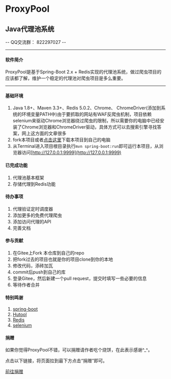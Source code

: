 <p align="center">
	<h1>ProxyPool</h1>
	<h2>Java代理池系统</h2>
</p>

-- QQ交流群： 822297027 --

-------------------------------------------------------------------------------

#### 软件简介
ProxyPool是基于Spring-Boot 2.x + Redis实现的代理池系统，做过爬虫项目的应该都了解，维护一个稳定的代理池对爬虫项目是多么重要。

-------------------------------------------------------------------------------


#### 基础环境

1. Java 1.8+、Maven 3.3+、Redis 5.0.2、Chrome、 ChromeDriver(添加到系统的环境变量PATH中)由于要抓取的网站有WAF反爬虫机制，项目依赖selenium来驱动Chrome浏览器绕过爬虫的限制，所以需要你的电脑中已经安装了Chrome浏览器和ChromeDriver驱动，具体方式可以去搜索引擎寻找答案，网上这方面的文章很多
2. fork本项目或者[点击这里](https://gitee.com/jsbd/ProxyPool/repository/archive/master.zip)下载本项目到自己的电脑
3. 从Terminal进入项目根目录执行`mvn spring-boot:run`即可运行本项目，从浏览器访问[http://127.0.0.1:9999](http://127.0.0.1:9999)


#### 已完成功能

1. 代理池基本框架
2. 存储代理到Redis功能


#### 待办事项

1. 代理验证定时调度器
2. 添加更多的免费代理爬虫
3. 添加访问代理的API
4. 完善文档


#### 参与贡献

1. 在Gitee上Fork 本仓库到自己的repo
2. 把fork过去的项目也就是你的项目clone到你的本地
3. 修改代码，添砖加瓦
4. commit后push到自己的库
5. 登录Gitee，然后新建一个pull request，提交时填写一些必要的信息
6. 等待作者合并


#### 特别鸣谢

1. [spring-boot](https://spring.io/projects/spring-boot)
2. [Hutool](https://gitee.com/loolly/hutool)
3. [Redis](https://redis.io/)
4. [selenium](https://github.com/SeleniumHQ/selenium)


#### 捐赠

如果你觉得ProxyPool不错，可以捐赠请作者吃个烧饼，在此表示感谢^_^。

点击以下链接，将页面拉到最下方点击“捐赠”即可。

[前往捐赠](https://gitee.com/jsbd/ProxyPool)
